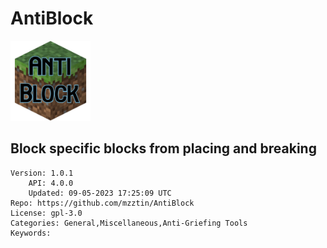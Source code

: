 # AntiBlock
<img src="https://raw.githubusercontent.com/mzztin/AntiBlock/9fa30ba96ced7f710a461a995b475dad738e7ace/icon.png" width="128" height="128" />

## Block specific blocks from placing and breaking
```properties
Version: 1.0.1
    API: 4.0.0
    Updated: 09-05-2023 17:25:09 UTC
Repo: https://github.com/mzztin/AntiBlock
License: gpl-3.0
Categories: General,Miscellaneous,Anti-Griefing Tools
Keywords: 
```